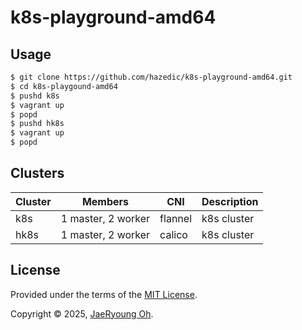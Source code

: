 # k8s-playground-amd64

## Usage

```sh
$ git clone https://github.com/hazedic/k8s-playground-amd64.git
$ cd k8s-playgound-amd64
$ pushd k8s
$ vagrant up
$ popd
$ pushd hk8s
$ vagrant up
$ popd
```

## Clusters

| Cluster | Members            | CNI     | Description |
| ------- | ------------------ | ------- | ----------- |
| k8s     | 1 master, 2 worker | flannel | k8s cluster |
| hk8s    | 1 master, 2 worker | calico  | k8s cluster |

## License

Provided under the terms of the [MIT License](https://github.com/hazedic/k8s-playground-amd64/blob/master/LICENSE).

Copyright © 2025, [JaeRyoung Oh](https://www.tralixis.com).